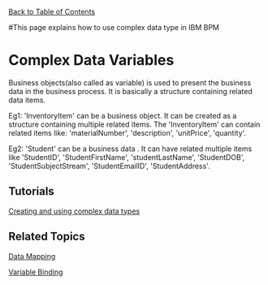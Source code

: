 [Back to Table of Contents](Table_Of_Contents.md)

#This page explains how to use complex data type in IBM BPM

# Complex Data Variables #

Business objects(also called as variable) is used to present the business data in the business process.
It is basically a structure containing related data items.

Eg1: 'InventoryItem' can be a business object. It can be created as a structure containing multiple related items.
The 'InventoryItem' can contain related items like: 'materialNumber', 'description', 'unitPrice', 'quantity'.

Eg2: 'Student' can be a business data . It can have related multiple items like 'StudentID', 'StudentFirstName', 'studentLastName', 'StudentDOB', 'StudentSubjectStream', 'StudentEmailID', 'StudentAddress'.


## Tutorials ##

[Creating and using complex data types](TutorialBusinessObject.md)


## Related Topics ##

[Data Mapping](DM.md)

[Variable Binding](ListView.md)